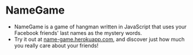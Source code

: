 # NameGame

- NameGame is a game of hangman written in JavaScript that uses your Facebook 
friends' last names as the mystery words.
- Try it out at [name-game.herokuapp.com](name-game.herokuapp.com), 
and discover just how much you really care about your friends!


